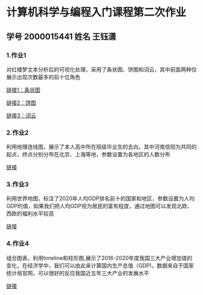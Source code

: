 # 计算机科学与编程入门课程第二次作业

## 学号 2000015441 姓名 王钰潇

### 1.作业1

对红楼梦文本分析后的可视化处理，采用了条状图、饼图和词云，其中前面两种仅展示出现次数最多的前十位角色

[链接1：条状图](https://github.com/xx0401/xx0401.github.io/blob/main/hlm.html)

[链接2：饼图](https://github.com/xx0401/xx0401.github.io/blob/main/pie_hlm.html)

[链接3：词云](https://github.com/xx0401/xx0401.github.io/blob/main/wordcloud.html)

### 2.作业2

利用地理连线图，展示了本人高中所在班级毕业生的去向，其中河南信阳为共同的起点，终点分别分布在北京、上海等地，参数设置为各地区的人数分布

[链接](https://github.com/xx0401/xx0401.github.io/blob/main/classmate.html)

### 3.作业3

利用世界地图，标注了2020年人均GDP排名前十的国家和地区，参数设置为人均GDP的值，如果我们把人均GDP视为居民的富有程度，通过地图可以发现北欧、西欧的福利水平较高

[链接](https://github.com/xx0401/xx0401.github.io/blob/main/worldgeo.html)

### 4.作业4

组合图表，利用timeline和柱形图,展示了2016-2020年度我国三大产业增加值的变化，在经济学中，我们可以由此来计算国内生产总值（GDP)，数据来自于国家统计局官网，可以很好的反应我国近五年三大产业的发展水平

[链接](https://github.com/xx0401/xx0401.github.io/blob/main/chinagdp.html)
